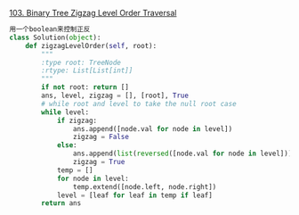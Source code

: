 [103. Binary Tree Zigzag Level Order Traversal](https://leetcode.com/problems/binary-tree-zigzag-level-order-traversal/)



```python
用一个boolean来控制正反
class Solution(object):
    def zigzagLevelOrder(self, root):
        """
        :type root: TreeNode
        :rtype: List[List[int]]
        """
        if not root: return []
        ans, level, zigzag = [], [root], True
        # while root and level to take the null root case
        while level:
            if zigzag:
                ans.append([node.val for node in level])
                zigzag = False
            else:
                ans.append(list(reversed([node.val for node in level])))
                zigzag = True
            temp = []
            for node in level:
                temp.extend([node.left, node.right])
            level = [leaf for leaf in temp if leaf]
        return ans
```

## 